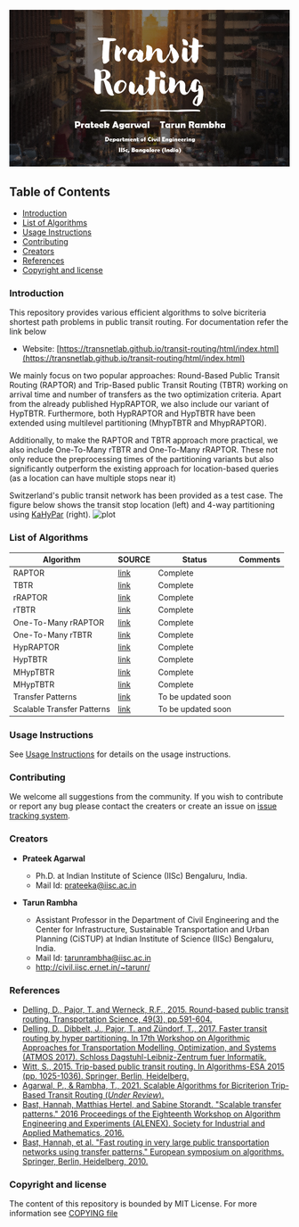 ![TB1](logo.png)


## Table of Contents

- [Introduction](#Introduction)
- [List of Algorithms](#List-of-Algorihtms)
- [Usage Instructions](#usage-instructions)
- [Contributing](#contributing)
- [Creators](#Creators)
- [References](#References)
- [Copyright and license](#Copyright-and-license)

### Introduction 
This repository provides various efficient algorithms to solve bicriteria shortest path problems in public transit routing. For documentation refer the link below

- Website: [https://transnetlab.github.io/transit-routing/html/index.html](https://transnetlab.github.io/transit-routing/html/index.html)

We mainly focus on two popular approaches: Round-Based Public Transit Routing (RAPTOR) and Trip-Based public
Transit Routing (TBTR) working on arrival time and number of transfers as the two optimization criteria.
Apart from the already published HypRAPTOR, we also include our variant of HypTBTR. Furthermore, both HypRAPTOR and HypTBTR have been extended using multilevel partitioning (MhypTBTR and MhypRAPTOR).

Additionally, to make the RAPTOR and TBTR approach more practical, we also include One-To-Many rTBTR and One-To-Many rRAPTOR. These not only reduce the preprocessing times of the partitioning variants but also significantly
outperform the existing approach for location-based queries (as a location can have multiple stops near it)

Switzerland's public transit network has been provided as a test case. The figure below shows the transit stop location (left) and 4-way partitioning using [KaHyPar](https://github.com/kahypar/kahypar) (right).
![plot](docs/location.png)
### List of Algorithms
|  Algorithm                 | SOURCE | Status             | Comments |
|----------------------------|---|--------------------|---|
| RAPTOR                     | [link](https://pubsonline.informs.org/doi/abs/10.1287/trsc.2014.0534) | Complete           |
| TBTR                       | [link](https://link.springer.com/chapter/10.1007/978-3-662-48350-3_85) | Complete           |
| rRAPTOR                    | [link](https://pubsonline.informs.org/doi/abs/10.1287/trsc.2014.0534) | Complete           |
| rTBTR                      | [link](https://link.springer.com/chapter/10.1007/978-3-662-48350-3_85) | Complete           |
| One-To-Many rRAPTOR        | [link](https://arxiv.org/abs/2111.06654) | Complete           |
| One-To-Many rTBTR          | [link](https://arxiv.org/abs/2111.06654) | Complete           |
| HypRAPTOR                  | [link](https://drops.dagstuhl.de/opus/volltexte/2017/7896/) | Complete           |
| HypTBTR                    |  [link](https://arxiv.org/abs/2111.06654) | Complete           |
| MHypTBTR                   | [link](https://arxiv.org/abs/2111.06654) | Complete           |
| MHypTBTR                   | [link](https://arxiv.org/abs/2111.06654) | Complete           |
| Transfer Patterns          | [link](https://link.springer.com/chapter/10.1007/978-3-642-15775-2_25) | To be updated soon |
| Scalable Transfer Patterns | [link](https://epubs.siam.org/doi/abs/10.1137/1.9781611974317.2) | To be updated soon           |

### Usage Instructions
See [Usage Instructions](./docs/usage_instructions.md) for details on the usage instructions. 


### Contributing
We welcome all suggestions from the community. If you wish to contribute or report any bug please contact the creaters or create an issue on [issue tracking system](https://github.com/transnetlab/transit-routing/issues).
### Creators
- **Prateek Agarwal**
    - Ph.D. at Indian Institute of Science (IISc) Bengaluru, India.
    - Mail Id: prateeka@iisc.ac.in

- **Tarun Rambha**
    - Assistant Professor in the Department of Civil Engineering and the Center for Infrastructure, Sustainable Transportation and Urban Planning (CiSTUP) at Indian Institute of Science (IISc) Bengaluru, India.
    - Mail Id: tarunrambha@iisc.ac.in
    - <http://civil.iisc.ernet.in/~tarunr/>

### References
- [Delling, D., Pajor, T. and Werneck, R.F., 2015. Round-based public transit routing. Transportation Science, 49(3), pp.591-604.](https://pubsonline.informs.org/doi/abs/10.1287/trsc.2014.0534) 
- [Delling, D., Dibbelt, J., Pajor, T. and Zündorf, T., 2017. Faster transit routing by hyper partitioning. In 17th Workshop on Algorithmic Approaches for Transportation Modelling, Optimization, and Systems (ATMOS 2017). Schloss Dagstuhl-Leibniz-Zentrum fuer Informatik.](https://drops.dagstuhl.de/opus/volltexte/2017/7896/)
- [Witt, S., 2015. Trip-based public transit routing. In Algorithms-ESA 2015 (pp. 1025-1036). Springer, Berlin, Heidelberg.](https://link.springer.com/chapter/10.1007/978-3-662-48350-3_85)
- [Agarwal, P., & Rambha, T., 2021. Scalable Algorithms for Bicriterion Trip-Based Transit Routing (_Under Review_).](https://arxiv.org/abs/2111.06654)
- [Bast, Hannah, Matthias Hertel, and Sabine Storandt. "Scalable transfer patterns." 2016 Proceedings of the Eighteenth Workshop on Algorithm Engineering and Experiments (ALENEX). Society for Industrial and Applied Mathematics, 2016.](https://link.springer.com/chapter/10.1007/978-3-642-15775-2_25)
- [Bast, Hannah, et al. "Fast routing in very large public transportation networks using transfer patterns." European symposium on algorithms. Springer, Berlin, Heidelberg, 2010.](https://epubs.siam.org/doi/abs/10.1137/1.9781611974317.2)
### Copyright and license
The content of this repository is bounded by MIT License. For more information see
[COPYING file](https://github.com/transnetlab/transit-routing/blob/main/LICENSE)

